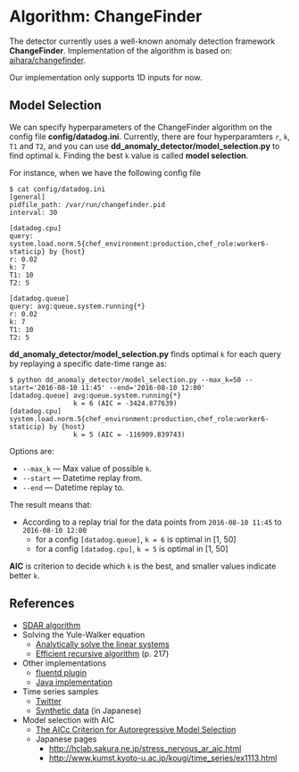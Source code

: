 Algorithm: ChangeFinder
===

The detector currently uses a well-known anomaly detection framework **ChangeFinder**. Implementation of the algorithm is based on: [aihara/changefinder](https://bitbucket.org/aihara/changefinder).

Our implementation only supports 1D inputs for now.

## Model Selection

We can specify hyperparameters of the ChangeFinder algorithm on the config file **config/datadog.ini**. Currently, there are four hyperparamters `r`, `k`, `T1` and `T2`, and you can use **dd_anomaly_detector/model_selection.py** to find optimal `k`. Finding the best `k` value is called **model selection**.

For instance, when we have the following config file

	$ cat config/datadog.ini
	[general]
	pidfile_path: /var/run/changefinder.pid
	interval: 30

	[datadog.cpu]
	query: system.load.norm.5{chef_environment:production,chef_role:worker6-staticip} by {host}
	r: 0.02
	k: 7
	T1: 10
	T2: 5

	[datadog.queue]
	query: avg:queue.system.running{*}
	r: 0.02
	k: 7
	T1: 10
	T2: 5

**dd_anomaly_detector/model_selection.py** finds optimal `k` for each query by replaying a specific date-time range as:

	$ python dd_anomaly_detector/model_selection.py --max_k=50 --start='2016-08-10 11:45' --end='2016-08-10 12:00'
	[datadog.queue] avg:queue.system.running{*}
					k = 6 (AIC = -3424.877639)
	[datadog.cpu] system.load.norm.5{chef_environment:production,chef_role:worker6-staticip} by {host}
					k = 5 (AIC = -116909.839743)

Options are:

- `--max_k` &mdash; Max value of possible `k`.
- `--start` &mdash; Datetime replay from.
- `--end`   &mdash; Datetime replay to.

The result means that:

- According to a replay trial for the data points from `2016-08-10 11:45` to `2016-08-10 12:00`
	- for a config `[datadog.queue]`, `k = 6` is optimal in [1, 50]
	- for a config `[datadog.cpu]`, `k = 5` is optimal in [1, 50]

**AIC** is criterion to decide which `k` is the best, and smaller values indicate better `k`.

## References

- [SDAR algorithm](https://www.computer.org/cms/dl/trans/tk/2006/04/extras/k0482s.pdf)
- Solving the Yule-Walker equation
	- [Analytically solve the linear systems](http://mpastell.com/pweave/_downloads/AR_yw.html)
	- [Efficient recursive algorithm](http://www.leif.org/EOS/vonSt0521012309.pdf) (p. 217) 
- Other implementations
	- [fluentd plugin](https://github.com/muddydixon/fluent-plugin-anomalydetect/blob/master/lib/fluent/plugin/out_anomalydetect.rb)
	- [Java implementation](https://github.com/acromusashi/acromusashi-stream-ml/blob/master/src/main/java/acromusashi/stream/ml/anomaly/cf/ChangeFinder.java)
- Time series samples
	- [Twitter](https://blog.twitter.com/2015/introducing-practical-and-robust-anomaly-detection-in-a-time-series)
	- [Synthetic data](http://cl-www.msi.co.jp/reports/changefinder.html) (in Japanese)
- Model selection with AIC
	- [The AICc Criterion for Autoregressive Model Selection](http://pages.stern.nyu.edu/~churvich/TimeSeries/Handouts/AICC.pdf)
	- Japanese pages
		- http://hclab.sakura.ne.jp/stress_nervous_ar_aic.html
		- http://www.kumst.kyoto-u.ac.jp/kougi/time_series/ex1113.html

